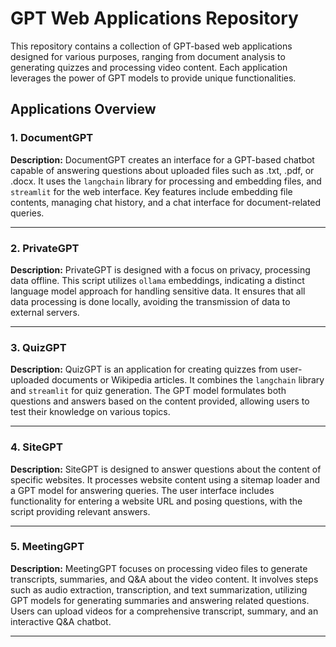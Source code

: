 # GPT Web Applications Repository

This repository contains a collection of GPT-based web applications designed for various purposes, ranging from document analysis to generating quizzes and processing video content. Each application leverages the power of GPT models to provide unique functionalities.

## Applications Overview

### 1. DocumentGPT

**Description:** 
DocumentGPT creates an interface for a GPT-based chatbot capable of answering questions about uploaded files such as .txt, .pdf, or .docx. It uses the `langchain` library for processing and embedding files, and `streamlit` for the web interface. Key features include embedding file contents, managing chat history, and a chat interface for document-related queries.

---

### 2. PrivateGPT

**Description:** 
PrivateGPT is designed with a focus on privacy, processing data offline. This script utilizes `ollama` embeddings, indicating a distinct language model approach for handling sensitive data. It ensures that all data processing is done locally, avoiding the transmission of data to external servers.

---

### 3. QuizGPT

**Description:** 
QuizGPT is an application for creating quizzes from user-uploaded documents or Wikipedia articles. It combines the `langchain` library and `streamlit` for quiz generation. The GPT model formulates both questions and answers based on the content provided, allowing users to test their knowledge on various topics.

---

### 4. SiteGPT

**Description:** 
SiteGPT is designed to answer questions about the content of specific websites. It processes website content using a sitemap loader and a GPT model for answering queries. The user interface includes functionality for entering a website URL and posing questions, with the script providing relevant answers.

---

### 5. MeetingGPT

**Description:** 
MeetingGPT focuses on processing video files to generate transcripts, summaries, and Q&A about the video content. It involves steps such as audio extraction, transcription, and text summarization, utilizing GPT models for generating summaries and answering related questions. Users can upload videos for a comprehensive transcript, summary, and an interactive Q&A chatbot.

---

